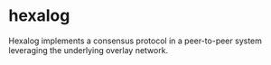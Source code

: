 # hexalog
Hexalog implements a consensus protocol in a peer-to-peer system leveraging the underlying
overlay network.
